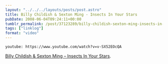 ```yaml
---
layout: "../../../layouts/posts/post.astro"
title: Billy Childish & Sexton Ming - Insects In Your Stars
pubDate: 2008-06-04T09:24:11+00:00
tumblr_permalink: /post/37123289/billy-childish-sexton-ming-insects-in-your
tags: ["linklog"]
format: "video"
---
```


`youtube: https://www.youtube.com/watch?v=v-SX52EOcQA`

[Billy Childish & Sexton Ming &#8211; Insects In Your Stars][1].

[1]: https://www.youtube.com/watch?v=v-SX52EOcQA
